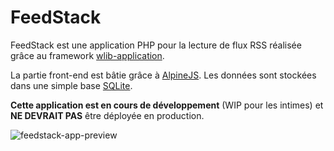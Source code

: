 # FeedStack

FeedStack est une application PHP pour la lecture de flux RSS réalisée grâce au framework [wlib-application](https://github.com/SamRay1024/wlib-application).

La partie front-end est bâtie grâce à [AlpineJS](https://alpinejs.dev/). Les données sont stockées dans une simple base [SQLite](https://www.sqlite.org/).

**Cette application est en cours de développement** (WIP pour les intimes) et **NE DEVRAIT PAS** être déployée en production.

![feedstack-app-preview](https://github.com/user-attachments/assets/d9d8bd89-bf5c-48af-93e0-99934a01b16a)
